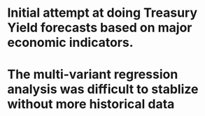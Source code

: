 # Initial attempt at doing Treasury Yield forecasts based on major economic indicators.
# The multi-variant regression analysis was difficult to stablize without more historical data
# 
